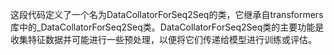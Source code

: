 这段代码定义了一个名为DataCollatorForSeq2Seq的类，它继承自transformers库中的_DataCollatorForSeq2Seq类。DataCollatorForSeq2Seq类的主要功能是收集特征数据并可能进行一些预处理，以便将它们传递给模型进行训练或评估。
